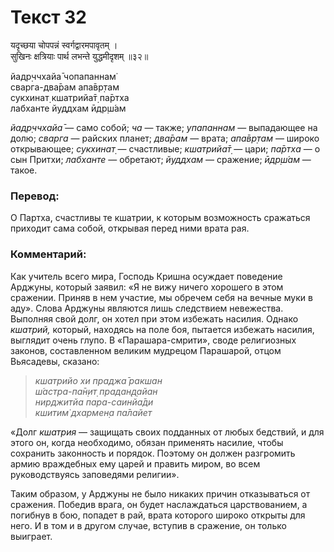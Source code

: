 # Текст 32

यदृच्छया चोपपन्नं स्वर्गद्वारमपावृतम् ।  
सुखिनः क्षत्रियाः पार्थ लभन्ते युद्धमीदृशम् ॥३२॥

йадр̣ччхайа̄ чопапаннам̇  
сварга-два̄рам апа̄вр̣там  
сукхинат̣ кшатрийа̄т̣ па̄ртха  
лабханте йуддхам ӣдр̣ш́ам

_йадр̣ччхайа̄_ — само собой; _ча_ — также; _упапаннам_ — выпадающее на долю; _сварга_ — райских планет; _два̄рам_ — врата; _апа̄вр̣там_ — широко открывающее; _сукхинат̣_ — счастливые; _кшатрийа̄т̣_ — цари; _па̄ртха_ — о сын Притхи; _лабханте_ — обретают; _йуддхам_ — сражение; _ӣдр̣ш́ам_ — такое.

### Перевод:

О Партха, счастливы те кшатрии, к которым возможность сражаться приходит сама собой, открывая перед ними врата рая.

### Комментарий:

Как учитель всего мира, Господь Кришна осуждает поведение Арджуны, который заявил: «Я не вижу ничего хорошего в этом сражении. Приняв в нем участие, мы обречем себя на вечные муки в аду». Слова Арджуны являются лишь следствием невежества. Выполняя свой долг, он хотел при этом избежать насилия. Однако _кшатрий,_ который, находясь на поле боя, пытается избежать насилия, выглядит очень глупо. В «Парашара-смрити», своде религиозных законов, составленном великим мудрецом Парашарой, отцом Вьясадевы, сказано:

> _кшатрийо хи праджа̄ ракшан  
> ш́астра-па̄н̣ит̣ прадан̣д̣айан  
> нирджитйа пара-саинйа̄ди  
> кшитим̇ дхармен̣а па̄лайет_

«Долг _кшатрия_ — защищать своих подданных от любых бедствий, и для этого он, когда необходимо, обязан применять насилие, чтобы сохранить законность и порядок. Поэтому он должен разгромить армию враждебных ему царей и править миром, во всем руководствуясь заповедями религии».

Таким образом, у Арджуны не было никаких причин отказываться от сражения. Победив врага, он будет наслаждаться царствованием, а погибнув в бою, попадет в рай, врата которого широко открыты для него. И в том и в другом случае, вступив в сражение, он только выиграет.